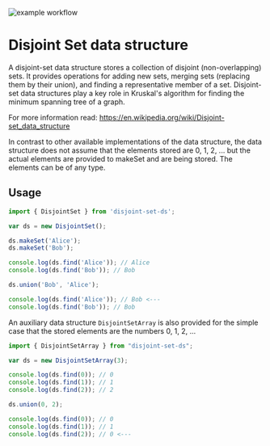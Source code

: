 ![example workflow](https://github.com/dranidis/disjoint-set-ds/actions/workflows/main.yml/badge.svg)

# Disjoint Set data structure

A disjoint-set data structure stores a collection of disjoint (non-overlapping) sets. It provides operations for adding new sets, merging sets (replacing them by their union), and finding a representative member of a set. Disjoint-set data structures play a key role in Kruskal's algorithm for finding the minimum spanning tree of a graph. 

For more information read: https://en.wikipedia.org/wiki/Disjoint-set_data_structure


In contrast to other available implementations of the data structure, the data structure does not assume that the elements stored are 0, 1, 2, ... but the actual elements are provided to makeSet and are being stored. The elements can be of any type.

## Usage

```javascript
import { DisjointSet } from 'disjoint-set-ds';

var ds = new DisjointSet();

ds.makeSet('Alice');
ds.makeSet('Bob');

console.log(ds.find('Alice')); // Alice
console.log(ds.find('Bob')); // Bob

ds.union('Bob', 'Alice');

console.log(ds.find('Alice')); // Bob <---
console.log(ds.find('Bob')); // Bob
```

An auxiliary data structure ```DisjointSetArray``` is also provided for the simple case that the stored elements are the numbers 0, 1, 2, ...

```javascript
import { DisjointSetArray } from "disjoint-set-ds";

var ds = new DisjointSetArray(3);

console.log(ds.find(0)); // 0
console.log(ds.find(1)); // 1
console.log(ds.find(2)); // 2

ds.union(0, 2);

console.log(ds.find(0)); // 0
console.log(ds.find(1)); // 1
console.log(ds.find(2)); // 0 <---
```
